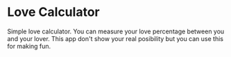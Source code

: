 # Love Calculator
Simple love calculator. You can measure your love percentage between you and your lover. This app don't show your real posibility but you can use this for making fun.
